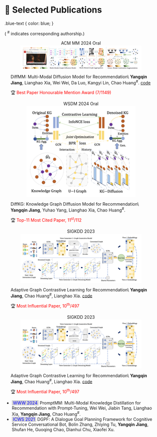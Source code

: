 
# 📝 Selected Publications 


<style>
.box {
  display: inline-block;
  background-color: lightgray;
}
<style>
    .paper-box {
        display: flex;
        align-items: center;
        justify-content: center;
        border: 1px solid #ccc;
        padding: 10px;
    }

    .paper-box-image {
        flex: 1;
        text-align: center;
    }
    
    .paper-box-image img {
        max-width: 400px;
        max-height: 300px;
        object-fit: cover;
        display: block; /* Ensures the image is centered properly */
        margin: 0 auto; /* Centers the image horizontally */
    }
    
    .paper-box-text {
        flex: 2;
        padding: 0 20px;
    }
</style>

.blue-text {
  color: blue;
}
</style>

( <sup>#</sup> indicates corresponding authorship.) 

<div class='paper-box'><div class='paper-box-image'><div><div class="badge">ACM MM 2024 Oral</div><img src='images/diffmm.png' alt="sym"></div></div>
<div class='paper-box-text' markdown="1">

DiffMM: Multi-Modal Diffusion Model for Recommendation\\
<b>Yangqin Jiang</b>, Lianghao Xia, Wei Wei, Da Luo, Kangyi Lin,  Chao Huang<sup>#</sup>.  <a href="https://github.com/zj-jayzhang/Data-Free-Transfer-Attack">code</a> 

🏆 <font color="red">Best Paper Honourable Mention Award (7/1149)</font>

</div>
</div>

<div class='paper-box'><div class='paper-box-image'><div><div class="badge">WSDM 2024 Oral</div><img src='images/diffkg.png' alt="sym"></div></div>
<div class='paper-box-text' markdown="1">

DiffKG: Knowledge Graph Diffusion Model for Recommendation\\
<b>Yangqin Jiang</b>, Yuhao Yang, Lianghao Xia, Chao Huang<sup>#</sup>.  

🏆 <font color="red">Top-11 Most Cited Paper, 11<sup>st</sup>/112</font>

</div>
</div>

<div class='paper-box'><div class='paper-box-image'><div><div class="badge">SIGKDD 2023</div><img src='images/adagcl.png' alt="sym"></div></div>
<div class='paper-box-text' markdown="1">

Adaptive Graph Contrastive Learning for Recommendation\\
<b>Yangqin Jiang</b>, Chao Huang<sup>#</sup>, Lianghao Xia.   <a href="https://github.com/zj-jayzhang/Acc-DD/">code</a> 

🏆 <font color="red">Most Influential Paper, 10<sup>th</sup>/497</font>
</div>
</div>

<div class='paper-box'><div class='paper-box-image'><div><div class="badge">SIGKDD 2023</div><img src='images/adagcl.png' alt="sym"></div></div>
<div class='paper-box-text' markdown="1">

Adaptive Graph Contrastive Learning for Recommendation\\
<b>Yangqin Jiang</b>, Chao Huang<sup>#</sup>, Lianghao Xia.   <a href="https://github.com/zj-jayzhang/Acc-DD/">code</a> 

🏆 <font color="red">Most Influential Paper, 10<sup>th</sup>/497</font>
</div>
</div>

- <span style="color: blue; background-color: lightgray; "> WWW 2024 </span>&nbsp;PromptMM: Multi-Modal Knowledge Distillation for Recommendation with Prompt-Tuning, Wei Wei, Jiabin Tang, Lianghao Xia,  **Yangqin Jiang**, Chao Huang<sup>#</sup>. 
- <span style="color: blue; background-color: lightgray; "> ICWS 2021 </span>&nbsp;DGPF: A Dialogue Goal Planning Framework for Cognitive Service Conversational Bot, Bolin Zhang, Zhiying Tu, **Yangqin Jiang**, Shufan He, Guoqing Chao, Dianhui Chu, Xiaofei Xu. 

